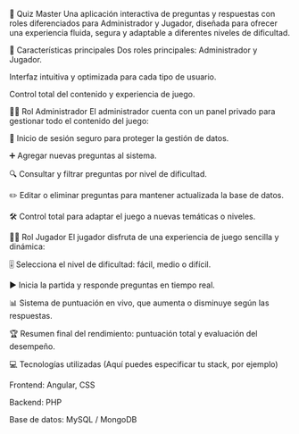 🎯 Quiz Master
Una aplicación interactiva de preguntas y respuestas con roles diferenciados para Administrador y Jugador, diseñada para ofrecer una experiencia fluida, segura y adaptable a diferentes niveles de dificultad.

🚀 Características principales
Dos roles principales: Administrador y Jugador.

Interfaz intuitiva y optimizada para cada tipo de usuario.

Control total del contenido y experiencia de juego.

👨‍💼 Rol Administrador
El administrador cuenta con un panel privado para gestionar todo el contenido del juego:

🔐 Inicio de sesión seguro para proteger la gestión de datos.

➕ Agregar nuevas preguntas al sistema.

🔍 Consultar y filtrar preguntas por nivel de dificultad.

✏️ Editar o eliminar preguntas para mantener actualizada la base de datos.

🛠 Control total para adaptar el juego a nuevas temáticas o niveles.

🧑‍🎮 Rol Jugador
El jugador disfruta de una experiencia de juego sencilla y dinámica:

🎚 Selecciona el nivel de dificultad: fácil, medio o difícil.

▶️ Inicia la partida y responde preguntas en tiempo real.

📊 Sistema de puntuación en vivo, que aumenta o disminuye según las respuestas.

🏆 Resumen final del rendimiento: puntuación total y evaluación del desempeño.

💻 Tecnologías utilizadas
(Aquí puedes especificar tu stack, por ejemplo)

Frontend: Angular, CSS

Backend: PHP

Base de datos: MySQL / MongoDB

